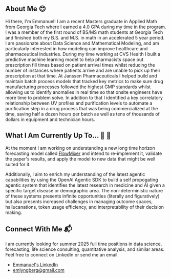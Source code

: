 ## About Me :blush:
Hi there, I'm Emmanuel! I am a recent Masters graduate in Applied Math from Georgia Tech where I earned a 4.0 GPA during my time in the program. I was a member of the first round of BS/MS math students at Georgia Tech and finished both my B.S. and M.S. in math in an accelerated 5 year period. I am passionate about Data Science and Mathematical Modeling, and am particularly interested in how modeling can improve healthcare and pharmaceutical industries. During my time working at CVS Health I built a predictive machine learning model to help pharmacists space out prescription fill times based on patient arrival times whilst reducing the number of instances where patients arrive and are unable to pick up their prescription at that time. At Janssen Pharmaceuticals I helped build and maintain batch process models that tracked key metrics to make sure drug manufacturing processes followed the highest GMP standards whilst allowing us to identify anomalies in real time so that onsite engineers have more time to problem solve. In addition to that I identified a key correlatory relationship between UV profiles and purification levels to automate a purification step in a drug process that was being commercialized at the time, saving half a dozen hours per batch as well as tens of thousands of dollars in equipment and technician hours. 


## What I Am Currently Up To... :construction_worker: :microscope:

At the moment I am working on understanding a new long time horizon forecasting model called [FlowMixer](https://arxiv.org/abs/2505.16786) and intend to re-implement it, validate the paper's results, and apply the model to new data that might be well suited for it. 

Additionally, I aim to enrich my understanding of the latest agentic capabilities by using the OpenAI Agentic SDK to build a self propogating agentic system that identifies the latest research in medicine and AI given a specific target disease or demographic area. The non-deterministic nature of these systems presents infinite opportunities (literally and figuratively) but also presents increased challenges in managing outcome spaces, hallucanations, token usage efficiency, and interpretability of their decision making. 

## Connect With Me :mailbox_with_mail:

I am currently looking for summer 2025 full time positions in data science, forecasting, life science consulting, quantitative analysis, and similar areas. 
Feel free to connect on LinkedIn or send me an email.

* [Emmanuel's LinkedIn](https://www.linkedin.com/in/emmanuel-lyngberg/)
* emlyngberg@gmail.com


